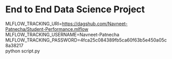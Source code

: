 # End to End Data Science Project
MLFLOW_TRACKING_URI=https://dagshub.com/Navneet-Patnecha/Student-Performance.mlflow \
MLFLOW_TRACKING_USERNAME=Navneet-Patnecha \
MLFLOW_TRACKING_PASSWORD=4fca25c084389fb5ca60f63b5e450a05c8a38217 \
python script.py